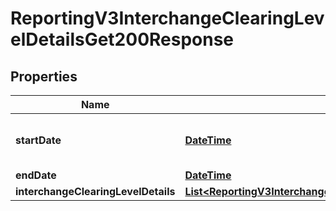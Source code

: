 
# ReportingV3InterchangeClearingLevelDetailsGet200Response

## Properties
Name | Type | Description | Notes
------------ | ------------- | ------------- | -------------
**startDate** | [**DateTime**](DateTime.md) | Valid report Start Date in **ISO 8601 format**. Please refer the following link to know more about ISO 8601 format. - https://xml2rfc.tools.ietf.org/public/rfc/html/rfc3339.html#anchor14  **Example:** - yyyy-MM-dd&#39;T&#39;HH:mm:ss.SSSZZ  |  [optional]
**endDate** | [**DateTime**](DateTime.md) | Valid report Start Date in **ISO 8601 format**.  |  [optional]
**interchangeClearingLevelDetails** | [**List&lt;ReportingV3InterchangeClearingLevelDetailsGet200ResponseInterchangeClearingLevelDetails&gt;**](ReportingV3InterchangeClearingLevelDetailsGet200ResponseInterchangeClearingLevelDetails.md) | List of InterchangeClearingLevelDetail |  [optional]




